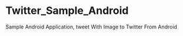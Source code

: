 Twitter_Sample_Android
======================

Sample Android Application, tweet With Image to Twitter From Android 